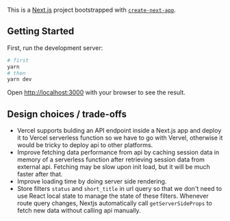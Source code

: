 This is a [Next.js](https://nextjs.org/) project bootstrapped with [`create-next-app`](https://github.com/vercel/next.js/tree/canary/packages/create-next-app).

## Getting Started

First, run the development server:

```bash
# first
yarn
# then
yarn dev
```

Open [http://localhost:3000](http://localhost:3000) with your browser to see the result.

## Design choices / trade-offs
- Vercel supports bulding an API endpoint inside a Next.js app and deploy it to Vercel serverless function so we have to go with Vervel, otherwise it would be tricky to deploy api to other platforms.
- Improve fetching data performance from api by caching session data in memory of a serverless function after retrieving session data from external api. Fetching may be slow upon init load, but it will be much faster after that.
- Improve loading time by doing server side rendering.
- Store filters `status` and `short_title` in url query so that we don't need to use React local state to manage the state of these filters. Whenever route query changes, Nextjs automatically call `getServerSideProps` to fetch new data without calling api manually.
